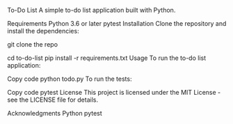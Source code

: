 To-Do List
A simple to-do list application built with Python.

Requirements
Python 3.6 or later
pytest
Installation
Clone the repository and install the dependencies:

git clone the repo

cd to-do-list
pip install -r requirements.txt
Usage
To run the to-do list application:

Copy code
python todo.py
To run the tests:

Copy code
pytest
License
This project is licensed under the MIT License - see the LICENSE file for details.

Acknowledgments
Python
pytest
